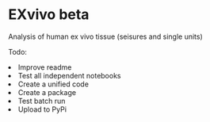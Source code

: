# EXvivo beta
Analysis of human ex vivo tissue (seisures and single units)

Todo:

<li> Improve readme</li>
<li> Test all independent notebooks</li>
<li> Create a unified code</li>
<li> Create a package</li>
<li> Test batch run</li>
<li> Upload to PyPi</li>



